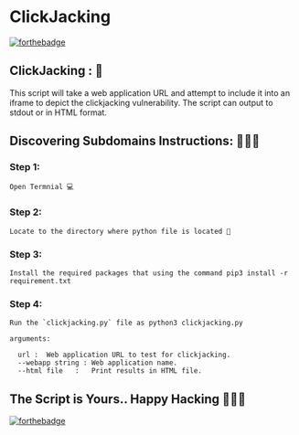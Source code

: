 # <b>ClickJacking</b>

[![forthebadge](https://forthebadge.com/images/badges/made-with-python.svg)](https://forthebadge.com)

## ClickJacking : 🚀

This script will take a web application URL and attempt to include it into an iframe to depict the clickjacking vulnerability. The script can output to stdout or in HTML format.

## Discovering Subdomains Instructions: 👨🏻‍💻

### Step 1:

    Open Termnial 💻

### Step 2:

    Locate to the directory where python file is located 📂

### Step 3:

    Install the required packages that using the command pip3 install -r requirement.txt

### Step 4:

    Run the `clickjacking.py` file as python3 clickjacking.py

```
arguments:

  url :  Web application URL to test for clickjacking.
  --webapp string : Web application name.
  --html file   :   Print results in HTML file.
```

## The Script is Yours.. Happy Hacking 👨🏻‍💻

[![forthebadge](https://forthebadge.com/images/badges/built-with-love.svg)](https://forthebadge.com)
